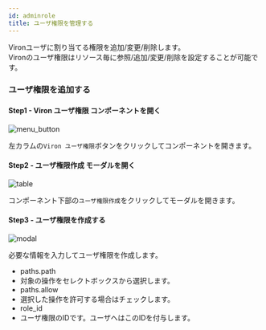 ```yaml
---
id: adminrole
title: ユーザ権限を管理する
---
```


Vironユーザに割り当てる権限を追加/変更/削除します。  
Vironのユーザ権限はリソース毎に参照/追加/変更/削除を設定することが可能です。

### ユーザ権限を追加する

#### Step1 - Viron ユーザ権限 コンポーネントを開く

![menu_button](menu_button.png)

左カラムの`Viron ユーザ権限`ボタンをクリックしてコンポーネントを開きます。

#### Step2 - ユーザ権限作成 モーダルを開く

![table](table.png)

コンポーネント下部の`ユーザ権限作成`をクリックしてモーダルを開きます。

#### Step3 - ユーザ権限を作成する

![modal](modal.png)

必要な情報を入力してユーザ権限を作成します。

- paths.path
 - 対象の操作をセレクトボックスから選択します。
- paths.allow
 - 選択した操作を許可する場合はチェックします。
- role_id
 - ユーザ権限のIDです。ユーザへはこのIDを付与します。
 
